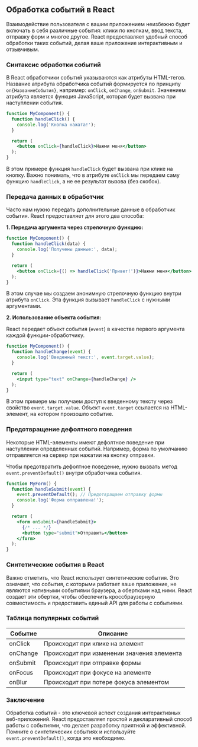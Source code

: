## Обработка событий в React

Взаимодействие пользователя с вашим приложением неизбежно будет включать в себя различные события: клики по кнопкам, ввод текста, отправку форм и многое другое. React предоставляет удобный способ обработки таких событий, делая ваше приложение интерактивным и отзывчивым.

### Синтаксис обработки событий

В React обработчики событий указываются как атрибуты HTML-тегов. Название атрибута обработчика событий формируется по принципу `on{НазваниеСобытия}`, например: `onClick`, `onChange`, `onSubmit`. Значением атрибута является функция JavaScript, которая будет вызвана при наступлении события.

```jsx
function MyComponent() {
  function handleClick() {
    console.log('Кнопка нажата!');
  }

  return (
    <button onClick={handleClick}>Нажми меня</button>
  );
}
```

В этом примере функция `handleClick` будет вызвана при клике на кнопку. Важно понимать, что в атрибуте `onClick` мы передаем саму функцию `handleClick`, а не ее результат вызова (без скобок).

### Передача данных в обработчик

Часто нам нужно передать дополнительные данные в обработчик события. React предоставляет для этого два способа:

**1. Передача аргумента через стрелочную функцию:**

```jsx
function MyComponent() {
  function handleClick(data) {
    console.log('Получены данные:', data);
  }

  return (
    <button onClick={() => handleClick('Привет!')}>Нажми меня</button>
  );
}
```

В этом случае мы создаем анонимную стрелочную функцию внутри атрибута `onClick`. Эта функция вызывает `handleClick` с нужными аргументами.

**2. Использование объекта события:**

React передает объект события (`event`) в качестве первого аргумента каждой функции-обработчику. 

```jsx
function MyComponent() {
  function handleChange(event) {
    console.log('Введенный текст:', event.target.value);
  }

  return (
    <input type="text" onChange={handleChange} />
  );
}
```

В этом примере мы получаем доступ к введенному тексту через свойство `event.target.value`. Объект `event.target` ссылается на HTML-элемент, на котором произошло событие.

### Предотвращение дефолтного поведения

Некоторые HTML-элементы имеют дефолтное поведение при наступлении определенных событий. Например, форма по умолчанию отправляется на сервер при нажатии на кнопку отправки. 

Чтобы предотвратить дефолтное поведение, нужно вызвать метод `event.preventDefault()` внутри обработчика события.

```jsx
function MyForm() {
  function handleSubmit(event) {
    event.preventDefault(); // Предотвращаем отправку формы
    console.log('Форма отправлена!');
  }

  return (
    <form onSubmit={handleSubmit}>
      {/* ... */}
      <button type="submit">Отправить</button>
    </form>
  );
}
```

### Синтетические события в React

Важно отметить, что React использует синтетические события. Это означает, что события, с которыми работает ваше приложение, не являются нативными событиями браузера, а обертками над ними. React создает эти обертки, чтобы обеспечить кроссбраузерную совместимость и предоставить единый API для работы с событиями.

### Таблица популярных событий

| Событие  | Описание                                  |
|----------|---------------------------------------------|
| onClick   | Происходит при клике на элемент             |
| onChange  | Происходит при изменении значения элемента |
| onSubmit | Происходит при отправке формы             |
| onFocus   | Происходит при фокусе на элементе         |
| onBlur    | Происходит при потере фокуса элементом    |

### Заключение

Обработка событий - это ключевой аспект создания интерактивных веб-приложений. React предоставляет простой и декларативный способ работы с событиями, что делает разработку приятной и эффективной. Помните о синтетических событиях и используйте `event.preventDefault()`, когда это необходимо. 
